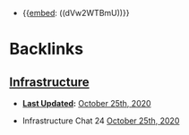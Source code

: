 - {{[embed](<embed.md>): ((dVw2WTBmU))}}

# Backlinks
## [Infrastructure](<Infrastructure.md>)
- **[Last Updated](<Last Updated.md>):** [October 25th, 2020](<October 25th, 2020.md>)

- Infrastructure Chat 24 [October 25th, 2020](<October 25th, 2020.md>)

